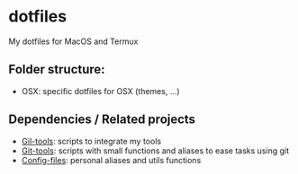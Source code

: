 # dotfiles
My dotfiles for MacOS and Termux

## Folder structure:

- OSX: specific dotfiles for OSX (themes, ...)


## Dependencies / Related projects

- [Gil-tools](https://github.com/adrianogil/gil-tools): scripts to integrate my tools
- [Git-tools](https://github.com/adrianogil/git-tools): scripts with small functions and aliases to ease tasks using git
- [Config-files](https://github.com/adrianogil/config-files): personal aliases and utils functions
